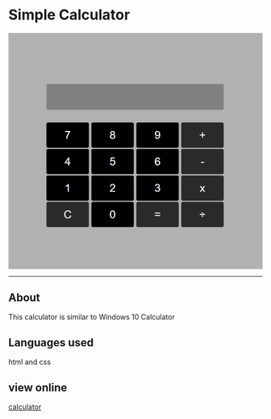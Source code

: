 <div align="left">
  <h1 align="left">Simple Calculator</h1>
</div>


  
<img align="center" src="Calculator.png">


---

## About

This calculator is similar to Windows 10 Calculator

## Languages used

html and css

## view online 

<a href="https://admiral-r.github.io/Calculator/">calculator</a>
